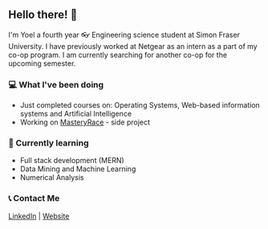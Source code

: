 ## Hello there! 👋

I'm Yoel a fourth year 👓 Engineering science student at Simon Fraser University. I have previously worked at Netgear as an intern as a part of my co-op program. I am currently searching for another co-op for the upcoming semester.

### 💻 What I've been doing
- Just completed courses on: Operating Systems, Web-based information systems and Artificial Intelligence
- Working on [MasteryRace](https://themasteryrace.herokuapp.com/) - side project

### 🌱 Currently learning
- Full stack development (MERN)
- Data Mining and Machine Learning
- Numerical Analysis

### 📞 Contact Me
[LinkedIn](https://www.linkedin.com/in/yoel-yonata-5a7286182/) | [Website](https://yoelyonata.github.io/)
